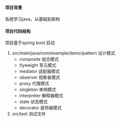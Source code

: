 #### 项目背景

系统学习java，从基础到架构

#### 项目代码结构

项目基于spring boot 启动

1. src/main/java/com/example/demo/pattern 设计模式
    - composite 组合模式
    - flyweight 享元模式
    - mediator 适配器模式
    - observer 观察者模式
    - proxy 代理模式
    - singleton 单例模式
    - interpreter 解释器模式
    - state 状态模式
    - decorator 装饰器模式
2. src/test 测试文件